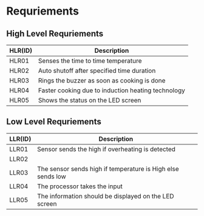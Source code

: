 # Requriements
  
## **High Level Requriements**
 
|HLR(ID)|Description|
--- | --- | 
|HLR01|	Senses the time to time temperature|
|HLR02|	Auto shutoff after specified time duration|	
|HLR03|	Rings the buzzer as soon as cooking is done|
|HLR04| Faster cooking due to induction heating technology|
|HLR05| Shows the status on the LED screen|

## **Low Level Requriements**
   
|LLR(ID)|Description|
--- | --- | 
|LLR01| Sensor sends the high if overheating is detected|
|LLR02| |
|LLR03| The sensor sends high if temperature is High else sends low  |
|LLR04| The processor takes the input|	
|LLR05| The information should be displayed on the LED screen|


